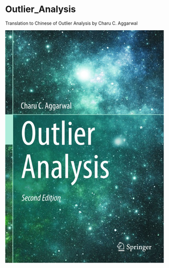 # Outlier_Analysis
Translation to Chinese of Outlier Analysis by Charu C. Aggarwal

<div class="center"><img  src="./pic/cover.jpg""></div>
